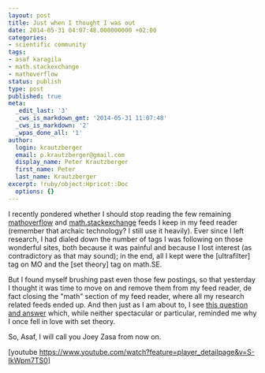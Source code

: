 ```yaml
---
layout: post
title: Just when I thought I was out
date: 2014-05-31 04:07:48.000000000 +02:00
categories:
- scientific community
tags:
- asaf karagila
- math.stackexchange
- mathoverflow
status: publish
type: post
published: true
meta:
  _edit_last: '3'
  _cws_is_markdown_gmt: '2014-05-31 11:07:48'
  _cws_is_markdown: '2'
  _wpas_done_all: '1'
author:
  login: krautzberger
  email: p.krautzberger@gmail.com
  display_name: Peter Krautzberger
  first_name: Peter
  last_name: Krautzberger
excerpt: !ruby/object:Hpricot::Doc
  options: {}
---
```


I recently pondered whether I should stop reading the few remaining [mathoverflow](http://mathoverflow.net) and [math.stackexchange](http://math.stackexchange.com) feeds I keep in my feed reader (remember that archaic technology? I still use it heavily). Ever since I left research, I had dialed down the number of tags I was following on those wonderful sites, both because it was painful and because I lost interest (as contradictory as that may sound); in the end, all I kept were the [ultrafilter] tag on MO and the [set theory] tag on math.SE.

But I found myself brushing past even those few postings, so that yesterday I thought it was time to move on and remove them from my feed reader, de fact closing the "math" section of my feed reader, where all my research related feeds ended up. And then just as I am about to, I see [this question and answer](http://math.stackexchange.com/a/814110) which, while neither spectacular or particular, reminded me why I once fell in love with set theory.

So, Asaf, I will call you Joey Zasa from now on.

[youtube https://www.youtube.com/watch?feature=player_detailpage&v=S-IkWpm7TS0]